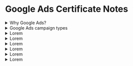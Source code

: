 # Google Ads Certificate Notes

<details><summary>Why Google Ads?</summary>
  
Google Ads provides access to a broad range of advertising products designed to help you reach customers. To help you grow your business, Google Ads is built around three principles: relevance, control, and results.
  
  - Relevance: Google Ads helps you connect with the right people, at the right time, with the right message. Your ads can appear on Google Search, YouTube, and more, just when someone is looking for products or services like yours. You can also customize options, such as keywords and location, to get in front of the most relevant customers.
  - Control: Google Ads gives you complete control over your budget. You choose how much to spend per month, per day, and per ad. Based on your settings, Google Ads uses a lightning-fast auction to determine which ad to show. If you want to change your strategy, you can easily adjust your ad, modify your budget, or pause and restart a campaign.
  - Results: Pay only for results, like clicks to your website or calls to your business. Our measurement tools make it easy to see how your site, apps, and ads are performing. Plus, smart technology lets you create, manage, and optimize your campaigns so you can get the most out of your investment.
  
#### Advance your business goals
Your advertising campaigns should center around the objectives you have for your business. 
  - Drive sales: Grow online, in-app, in-person, and over-the-phone sales.
  - Get leads: Boost conversions by encouraging people to take action.
  - Increase website visits: Get the right people to visit your website.
  - Influence consideration: Encourage people to explore your products and services.
  - Build awareness: Reach a broad audience and maximize exposure.
  - Promote your app: Increase installs and interactions with your app.
  
</details>

<details><summary>Google Ads campaign types</summary>
Advertising with Google Ads starts with creating a campaign based on your business objectives. Each campaign type determines where your ads appear and the format in which those ads are displayed. 
  
#### Search
Search ads appear next to Google search results and on other Google partner sites, like YouTube, when people look for businesses like yours. With a Search campaign, you can make sure potential customers notice your brand, consider your products, and take action.
  
#### Display
Google Display ads can appear across a network of more than two million sites and apps, reaching 90% of people on the internet. Your ads get matched to content related to your business or to your customers' interests. Use a Display campaign to increase exposure and reach audiences with specific interests across the web.
  
#### Video
With Video ads, you can reach the right audience at scale and capture their attention. Show your ads on their own or within other streaming video content on YouTube and across Google’s network of websites and apps. Only pay when people choose to watch your ad. Video campaigns help you bring your business’s story to life. They engage customers in different ways, like showing ads before their favorite music video or while they're researching an upcoming purchase.
  
#### Shopping
Shopping ads appear on Google Shopping next to search results and near text and responsive ads. Shopping ads promote your products by giving consumers detailed information about what you're selling before they even select your ad. Use a Shopping campaign to advertise your online and local inventory, boost traffic to your website or local store, and find better-qualified leads.
  
#### App
After a simple setup process, App campaigns run ads across Google’s largest properties, including Search, Play, and YouTube, as well as thousands of mobile sites and apps. Your ads and bids are automatically adjusted to get the most downloads. Just add a few lines of text, a bid, and some assets, and the rest is optimized to help customers find you. With an App campaign, you can increase engagement, app installs, and even in-app actions, like signing up for a newsletter or ordering a product.

#### Specialized campaign types
Google Ads can help you meet those goals through specialized campaign types.
  - Local campaigns help you drive important offline metrics — like store visits or in-store sales — by advertising on multiple platforms. It can optimize how your ads appear on Search, Maps, Display, and YouTube to maximize your offline performance.
  - Hotel campaigns
  - With Discovery campaigns, you can easily engage customers across Google’s most popular properties with a variety of rich, unique ad formats. Reach your users across the YouTube Home Feed, Gmail, and Google’s Discover Feed — all with one campaign.
  
#### Optimize your campaign
While the campaign type you choose determines where users see your ads, you can customize plenty of features to make sure you engage the most meaningful audiences, wherever they are.
  - Device targeting: Reach your customers on any device, including desktops, tablets, and smartphones.
  - Locations and language targeting: Your campaign’s ads are eligible to show to customers in particular locations, or to customers who've chosen your selected language as their browser’s language setting.
  - Bidding and budget settings: Your bid strategy controls how you pay for users to interact with your ads. Your bid limit is the most that you’ll pay per click for ads in an ad group, and your budget is the average amount that you’re comfortable spending each day on your campaign. The budget that you choose is entirely up to you, and you can adjust it at any time. 
  - Ad extensions: Include even more information with your ads, such as location details, links to pages on your website, and your phone number.
</details>

<details><summary>Lorem</summary>
####Lorem Ipsum
lorem
  
</details>

<details><summary>Lorem</summary>
####Lorem Ipsum
lorem
  
</details>

<details><summary>Lorem</summary>
####Lorem Ipsum
lorem
  
</details>

<details><summary>Lorem</summary>
####Lorem Ipsum
lorem
  
</details>

<details><summary>Lorem</summary>
####Lorem Ipsum
lorem
  
</details>

<details><summary>Lorem</summary>
####Lorem Ipsum
lorem
  
</details>
